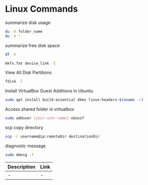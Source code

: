 # Linux Commands

summarize disk usage
```sh
du -h folder_name
du -h *
```

summarize free disk space
```sh
df -h
```

```sh
mkfs.fat device_link -I
```

View All Disk Partitions
```sh
fdisk -l
```

Install VirtualBox Guest Additions in Ubuntu
```sh
sudo apt install build-essential dkms linux-headers-$(uname -r)
```

Access shared folder in virtualbox
```sh
sudo adduser [your-user-name] vboxsf
```

scp copy directory
```sh
scp -r username@ip:remoteDir destinationDir
```

diagnostic message
```sh
sudo dmesg -T
```

| Description | Link |
| ------ | ------ |
| - | -|
